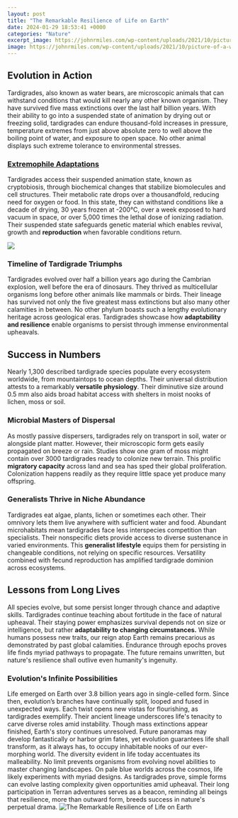 ```yaml
---
layout: post
title: "The Remarkable Resilience of Life on Earth"
date: 2024-01-29 18:53:41 +0000
categories: "Nature"
excerpt_image: https://johnrmiles.com/wp-content/uploads/2021/10/picture-of-a-woman-showing-resilience.jpg
image: https://johnrmiles.com/wp-content/uploads/2021/10/picture-of-a-woman-showing-resilience.jpg
---
```


## Evolution in Action
Tardigrades, also known as water bears, are microscopic animals that can withstand conditions that would kill nearly any other known organism. They have survived five mass extinctions over the last half billion years. With their ability to go into a suspended state of animation by drying out or freezing solid, tardigrades can endure thousand-fold increases in pressure, temperature extremes from just above absolute zero to well above the boiling point of water, and exposure to open space. No other animal displays such extreme tolerance to environmental stresses. 
### [Extremophile Adaptations](https://fistore.mysenprints.com/collection/accardi)
Tardigrades access their suspended animation state, known as cryptobiosis, through biochemical changes that stabilize biomolecules and cell structures. Their metabolic rate drops over a thousandfold, reducing need for oxygen or food. In this state, they can withstand conditions like a decade of drying, 30 years frozen at -200°C, over a week exposed to hard vacuum in space, or over 5,000 times the lethal dose of ionizing radiation. Their suspended state safeguards genetic material which enables revival, growth and **reproduction** when favorable conditions return.

![](https://athrivingstateofmind.com/wp-content/uploads/2020/09/2.png)
### **Timeline of Tardigrade Triumphs** 
Tardigrades evolved over half a billion years ago during the Cambrian explosion, well before the era of dinosaurs. They thrived as multicellular organisms long before other animals like mammals or birds. Their lineage has survived not only the five greatest mass extinctions but also many other calamities in between. No other phylum boasts such a lengthy evolutionary heritage across geological eras. Tardigrades showcase how **adaptability and resilience** enable organisms to persist through immense environmental upheavals.
## Success in Numbers 
Nearly 1,300 described tardigrade species populate every ecosystem worldwide, from mountaintops to ocean depths. Their universal distribution attests to a remarkably **versatile physiology**. Their diminutive size around 0.5 mm also aids broad habitat access with shelters in moist nooks of lichen, moss or soil.
### **Microbial Masters of Dispersal**
As mostly passive dispersers, tardigrades rely on transport in soil, water or alongside plant matter. However, their microscopic form gets easily propagated on breeze or rain. Studies show one gram of moss might contain over 3000 tardigrades ready to colonize new terrain. This prolific **migratory capacity** across land and sea has sped their global proliferation. Colonization happens readily as they require little space yet produce many offspring.
### **Generalists Thrive in Niche Abundance**  
Tardigrades eat algae, plants, lichen or sometimes each other. Their omnivory lets them live anywhere with sufficient water and food. Abundant microhabitats mean tardigrades face less interspecies competition than specialists. Their nonspecific diets provide access to diverse sustenance in varied environments. This **generalist lifestyle** equips them for persisting in changeable conditions, not relying on specific resources. Versatility combined with fecund reproduction has amplified tardigrade dominion across ecosystems.
## Lessons from Long Lives
All species evolve, but some persist longer through chance and adaptive skills. Tardigrades continue teaching about fortitude in the face of natural upheaval. Their staying power emphasizes survival depends not on size or intelligence, but rather **adaptability to changing circumstances.** While humans possess new traits, our reign atop Earth remains precarious as demonstrated by past global calamities. Endurance through epochs proves life finds myriad pathways to propagate. The future remains unwritten, but nature's resilience shall outlive even humanity's ingenuity.
### **Evolution's Infinite Possibilities** 
Life emerged on Earth over 3.8 billion years ago in single-celled form. Since then, evolution’s branches have continually split, looped and fused in unexpected ways. Each twist opens new vistas for flourishing, as tardigrades exemplify. Their ancient lineage underscores life's tenacity to carve diverse roles amid instability. Though mass extinctions appear finished, Earth's story continues unresolved. Future panoramas may develop fantastically or harbor grim fates, yet evolution guarantees life shall transform, as it always has, to occupy inhabitable nooks of our ever-morphing world.
The diversity evident in life today accentuates its malleability. No limit prevents organisms from evolving novel abilities to master changing landscapes. On pale blue worlds across the cosmos, life likely experiments with myriad designs. As tardigrades prove, simple forms can evolve lasting complexity given opportunities amid upheaval. Their long participation in Terran adventures serves as a beacon, reminding all beings that resilience, more than outward form, breeds success in nature's perpetual drama.
![The Remarkable Resilience of Life on Earth](https://johnrmiles.com/wp-content/uploads/2021/10/picture-of-a-woman-showing-resilience.jpg)